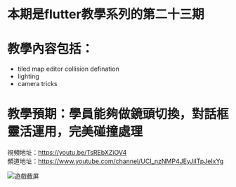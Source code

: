 # 本期是flutter教學系列的第二十三期

# 教學內容包括：
- tiled map editor collision defination
- lighting
- camera tricks
# 教學預期：學員能夠做鏡頭切換，對話框靈活運用，完美碰撞處理
視頻地址：https://youtu.be/TsREbXZiOV4 <br>
頻道地址：https://www.youtube.com/channel/UCI_nzNMP4JEyJiITpJeIxYg

![遊戲截屏](https://github.com/imperativelyfunctional/box2d-contact-dialog/blob/main/demo.gif)
